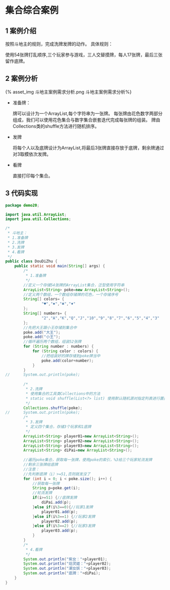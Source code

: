 # 集合综合案例

## 1 案例介绍

按照斗地主的规则，完成洗牌发牌的动作。
具体规则：

使用54张牌打乱顺序,三个玩家参与游戏，三人交替摸牌，每人17张牌，最后三张留作底牌。

## 2 案例分析

{% asset_img 斗地主案例需求分析.png 斗地主案例需求分析%}

* 准备牌：

  牌可以设计为一个ArrayList<String>,每个字符串为一张牌。
  每张牌由花色数字两部分组成，我们可以使用花色集合与数字集合嵌套迭代完成每张牌的组装。
  牌由Collections类的shuffle方法进行随机排序。

* 发牌

  将每个人以及底牌设计为ArrayList<String>,将最后3张牌直接存放于底牌，剩余牌通过对3取模依次发牌。


* 看牌

  直接打印每个集合。

## 3 代码实现

~~~java
package demo20;

import java.util.ArrayList;
import java.util.Collections;

/*
 * 斗地主：
 * 1.准备牌
 * 2.洗牌
 * 3.发牌
 * 4.看牌
 */
public class DouDiZhu {
	public static void main(String[] args) {
		/*
		 * 1.准备牌
		 */
		//定义一个存储54张牌的ArrayList集合，泛型使用字符串
		ArrayList<String> poke=new ArrayList<String>();
		//定义两个数组，一个数组存储牌的花色，一个存储序号
		String[] colors= {
				"♥","♠","♣","♦"
		};
		String[] numbers= {
				"2","A","K","Q","J","10","9","8","7","6","5","4","3"
		};
		//先把大王跟小王存储到集合中
		poke.add("大王");
		poke.add("小王");
		//循环遍历两个数组，组装52张牌
		for (String number : numbers) {
			for (String color : colors) {
				//把组装好的牌存储到poke牌当中
				poke.add(color+number);
			}
		}
//		System.out.println(poke);
		
		/*
		 * 2.洗牌
		 * 使用集合的工具类Collections中的方法
		 * static void shuffle(List<?> list) 使用默认随机源对指定列表进行置换
		 */
		Collections.shuffle(poke);
//		System.out.println(poke);
		/*
		 * 3.发牌
		 * 定义四个集合，存储3个玩家和1底牌
		 */
		ArrayList<String> player01=new ArrayList<String>();
		ArrayList<String> player02=new ArrayList<String>();
		ArrayList<String> player03=new ArrayList<String>();
		ArrayList<String> diPai=new ArrayList<String>();
		
		//遍历poke集合，获取每一张牌，使用poke的索引，%3给三个玩家轮流发牌
		//剩余三张牌给底牌
		//注意：
		//先判断底牌（i）>=51,否则就发没了
		for (int i = 0; i < poke.size(); i++) {
			//获取每一张牌
			String p=poke.get(i);
			//轮流发牌
			if(i>=51) {//底牌发牌
				diPai.add(p);
			}else if(i%3==0){//玩家1发牌
				player01.add(p);
			}else if(i%3==1) {//玩家2发牌
				player02.add(p);
			}else if(i%3==2) {//玩家3发牌
				player03.add(p);
			}
		}
		/*
		 * 4.看牌
		 */
		System.out.println("紫女："+player01);
		System.out.println("焰灵姬："+player02);
		System.out.println("潮女妖："+player03);
		System.out.println("底牌："+diPai);
	}
}

~~~

